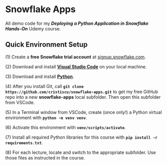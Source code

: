 # Snowflake Apps

All demo code for my ***Deploying a Python Application in Snowflake Hands-On*** Udemy course.

## Quick Environment Setup

(1) Create a **free Snowflake trial account** at [signup.snowflake.com](https://signup.snowflake.com/).

(2) Download and install [**Visual Studio Code**](https://code.visualstudio.com/) on your local machine.

(3) Download and install [**Python**](https://www.python.org/downloads/).

(4) After you install Git, call **```git clone https://github.com/cristiscu/snowflake-apps.git```** to get my free GitHub repo into a new **snowflake-apps** local subfolder. Then open this subfolder from VSCode.

(5) In a Terminal window from VSCode, create (once only!) a Python virtual environment with **```python -m venv venv```**.

(6) Activate this environment with **```venv/scripts/activate```**.

(7) Install all required Python libraries for this course with **```pip install -r requirements.txt```**.

(8) For each lecture, locate and switch to the appropriate subfolder. Use those files as instructed in the course.